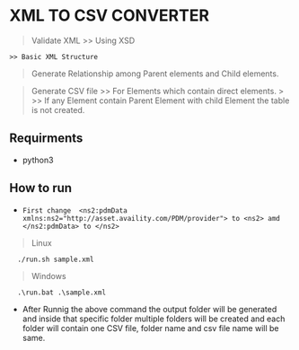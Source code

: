 # XML TO CSV CONVERTER
> Validate XML
    >> Using XSD
>
    >> Basic XML Structure
>   

> Generate Relationship among Parent elements and Child elements.
>

> Generate CSV file
    >> For Elements which contain direct elements.
    > 
    >> If any Element contain Parent Element with child Element the table is not created.



## Requirments
* python3

## How to run 

* `First change  <ns2:pdmData xmlns:ns2="http://asset.availity.com/PDM/provider"> to <ns2> amd </ns2:pdmData> to </ns2>`


> Linux
```bash
  ./run.sh sample.xml
```

> Windows
```batch
  .\run.bat .\sample.xml
```

* After Runnig the above command the output folder will be generated and inside that specific folder multiple folders will be created and each folder will contain one CSV file, folder name and csv file name will be same.